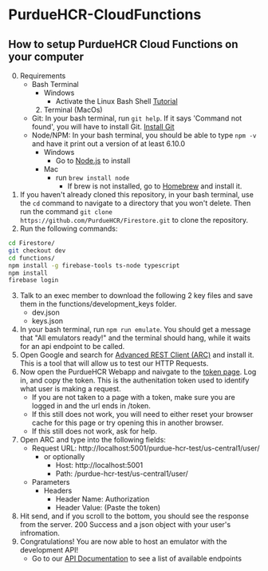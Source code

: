 # PurdueHCR-CloudFunctions

## How to setup PurdueHCR Cloud Functions on your computer


0. Requirements
	- Bash Terminal 
		- Windows
			- Activate the Linux Bash Shell [Tutorial](https://www.laptopmag.com/articles/use-bash-shell-windows-10)
		2. Terminal (MacOs)
	- Git: In your bash terminal, run `git help`. If it says 'Command not found', you will have to install Git. [Install Git](https://git-scm.com/book/en/v2/Getting-Started-Installing-Git)
	- Node/NPM: In your bash terminal, you should be able to type `npm -v` and have it print out a version of at least 6.10.0
		- Windows
			- Go to [Node.js](http://nodejs.org) to install
		- Mac 
			- run `brew install node`
				- If brew is not installed, go to [Homebrew](https://brew.sh/) and install it.
1. If you haven't already cloned this repository, in your bash terminal, use the `cd` command to navigate to a directory that you won't delete. Then run the command `git clone https://github.com/PurdueHCR/Firestore.git` to clone the repository.
2. Run the following commands:
``` bash
cd Firestore/
git checkout dev
cd functions/
npm install -g firebase-tools ts-node typescript
npm install
firebase login
```
3. Talk to an exec member to download the following 2 key files and save them in the functions/development_keys folder.
	- dev.json
	- keys.json
4. In your bash terminal, run `npm run emulate`. You should get a message that "All emulators ready!" and the terminal should hang, while it waits for an api endpoint to be called.
5. Open Google and search for [Advanced REST Client (ARC)](https://chrome.google.com/webstore/detail/advanced-rest-client/hgmloofddffdnphfgcellkdfbfbjeloo?hl=en-US) and install it. This is a tool that will allow us to test our HTTP Requests.
6. Now open the PurdueHCR Webapp and naivgate to the [token page](https://purdue-hcr-test.firebaseapp.com/#/token). Log in, and copy the token. This is the authenitation token used to identify what user is making a request.
	- If you are not taken to a page with a token, make sure you are logged in and the url ends in /token.
	- If this still does not work, you will need to either reset your browser cache for this page or try opening this in another browser.
	- If this still does not work, ask for help.
7. Open ARC and type into the following fields:
	- Request URL: http://localhost:5001/purdue-hcr-test/us-central1/user/
		- or optionally 
			- Host: http://localhost:5001
			- Path: /purdue-hcr-test/us-central1/user/
	- Parameters
		- Headers
			- Header Name: Authorization
			- Header Value: (Paste the token)
7. Hit send, and if you scroll to the bottom, you should see the response from the server. 200 Success and a json object with your user's infromation.
8. Congratulations! You are now able to host an emulator with the development API!
	- Go to our [API Documentation](https://purdue-hcr-test.firebaseapp.com/swagger-ui/) to see a list of available endpoints
	
